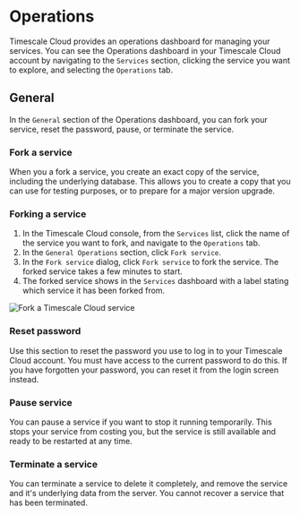 # Operations
Timescale Cloud provides an operations dashboard for managing your services. You
can see the Operations dashboard in your Timescale Cloud account by navigating
to the `Services` section, clicking the service you want to explore, and
selecting the `Operations` tab.

## General
In the `General` section of the Operations dashboard, you can fork your service,
reset the password, pause, or terminate the service.

### Fork a service
When you a fork a service, you create an exact copy of the service, including
the underlying database. This allows you to create a copy that you can use for
testing purposes, or to prepare for a major version upgrade.

<procedure>

### Forking a service
1.  In the Timescale Cloud console, from the `Services` list, click the name of
    the service you want to fork, and navigate to the `Operations` tab.
1.  In the `General Operations` section, click `Fork service`.
1.  In the `Fork service` dialog, click `Fork service` to fork the service. The
    forked service takes a few minutes to start.
1.  The forked service shows in the `Services` dashboard with a label stating
    which service it has been forked from.

<img class="main-content__illustration" src="https://s3.amazonaws.com/assets.timescale.com/docs/images/tsc-FIXME.png" alt="Fork a Timescale Cloud service"/>

</procedure>

### Reset password
Use this section to reset the password you use to log in to your Timescale Cloud
account. You must have access to the current password to do this. If you have
forgotten your password, you can reset it from the login screen instead.

### Pause service
You can pause a service if you want to stop it running temporarily. This stops
your service from costing you, but the service is still available and ready to
be restarted at any time.

### Terminate a service
You can terminate a service to delete it completely, and remove the service and
it's underlying data from the server. You cannot recover a service that has been
terminated.

